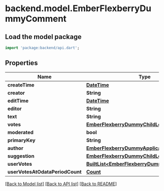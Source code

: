 # backend.model.EmberFlexberryDummyComment

## Load the model package
```dart
import 'package:backend/api.dart';
```

## Properties
Name | Type | Description | Notes
------------ | ------------- | ------------- | -------------
**createTime** | [**DateTime**](DateTime.md) |  | [optional] 
**creator** | **String** |  | [optional] 
**editTime** | [**DateTime**](DateTime.md) |  | [optional] 
**editor** | **String** |  | [optional] 
**text** | **String** |  | [optional] 
**votes** | [**EmberFlexberryDummyChildLevel2Votes**](EmberFlexberryDummyChildLevel2Votes.md) |  | [optional] 
**moderated** | **bool** |  | [optional] 
**primaryKey** | **String** |  | [optional] 
**author** | [**EmberFlexberryDummyApplicationUser**](EmberFlexberryDummyApplicationUser.md) |  | [optional] 
**suggestion** | [**EmberFlexberryDummyChildLevel2**](EmberFlexberryDummyChildLevel2.md) |  | [optional] 
**userVotes** | [**BuiltList&lt;EmberFlexberryDummyCommentVote&gt;**](EmberFlexberryDummyCommentVote.md) |  | [optional] 
**userVotesAtOdataPeriodCount** | [**Count**](Count.md) |  | [optional] 

[[Back to Model list]](../README.md#documentation-for-models) [[Back to API list]](../README.md#documentation-for-api-endpoints) [[Back to README]](../README.md)


